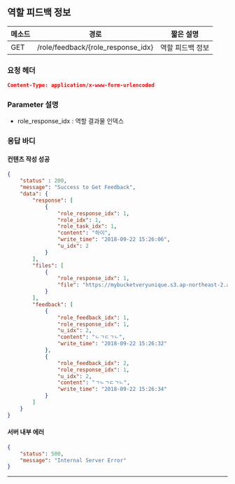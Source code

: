 ## 역할 피드백 정보

| 메소드 | 경로                               | 짧은 설명        |
| ------ | ---------------------------------- | ---------------- |
| GET    | /role/feedback/{role_response_idx} | 역할 피드백 정보 |

### 요청 헤더

```json
Content-Type: application/x-www-form-urlencoded
```

### Parameter 설명

* role_response_idx : 역할 결과물 인덱스

### 응답 바디

#### 컨텐츠 작성 성공

```json
{
    "status" : 200,
    "message": "Success to Get Feedback",
    "data": {
        "response": [
            {
                "role_response_idx": 1,
                "role_idx": 1,
                "role_task_idx": 1,
                "content": "하이",
                "write_time": "2018-09-22 15:26:06",
                "u_idx": 2
            }
        ],
        "files": [
            {
                "role_response_idx": 1,
                "file": "https://mybucketveryunique.s3.ap-northeast-2.amazonaws.com/1537597566305.jpg"
            }
        ],
        "feedback": [
            {
                "role_feedback_idx": 1,
                "role_response_idx": 1,
                "u_idx": 2,
                "content": "ㄴㄱㄷㄱㄴ",
                "write_time": "2018-09-22 15:26:32"
            },
            {
                "role_feedback_idx": 2,
                "role_response_idx": 1,
                "u_idx": 2,
                "content": "ㄱㄴㄱㄷㄱㄴ",
                "write_time": "2018-09-22 15:26:34"
            }
        ]
    }
}
```

#### 서버 내부 에러

```json
{
    "status": 500,
    "message": "Internal Server Error"
}
```
------
